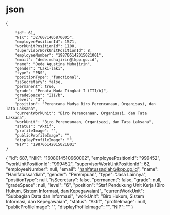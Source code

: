 # json

{
    
        "id": 61,
        "NIK": "3276071405870005",
        "employeePositionId": 1571,
        "workUnitPositionId": 1100,
        "supervisorWorkUnitPositionId": 8,
        "employeeNumber": "198705142015021001",
        "email": "dede.muhajirin@lkpp.go.id",
        "name": "Dede Agustina Muhajirin",
        "gender": "Laki-laki",
        "type": "PNS",
        "positionType": "functional",
        "isSecretary": false,
        "permanent": true,
        "grade": "Penata Muda Tingkat I (III/b)",
        "gradeSpace": "III/b",
        "level": "3",
        "position": "Perencana Madya Biro Perencanaan, Organisasi, dan Tata Laksana",
        "currentWorkUnit": "Biro Perencanaan, Organisasi, dan Tata Laksana",
        "workUnit": "Biro Perencanaan, Organisasi, dan Tata Laksana",
        "status": "Aktif",
        "profileImage": "",
        "publicProfileImage": "",
        "displayProfileImage": "",
        "NIP": "198705142015021001"
    }

{
        "id": 687,
        "NIK": "1608014510960002",
        "employeePositionId": "999452",
        "workUnitPositionId": "999452",
        "supervisorWorkUnitPositionId": 62,
        "employeeNumber": null,
        "email": "hanifatussadiah@lkpp.go.id",
        "name": "Hanifatussa&#039;diah",
        "gender": "Perempuan",
        "type": "Jasa Lainnya",
        "positionType": null,
        "isSecretary": false,
        "permanent": false,
        "grade": null,
        "gradeSpace": null,
        "level": "6",
        "position": "Staf Pendukung Unit Kerja (Biro Hukum, Sistem Informasi, dan Kepegawaian)",
        "currentWorkUnit": "Subbagian Data dan Informasi",
        "workUnit": "Biro Hukum, Sistem Informasi, dan Kepegawaian",
        "status": "Aktif",
        "profileImage": null,
        "publicProfileImage": "",
        "displayProfileImage": "",
        "NIP": ""
}

